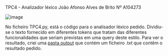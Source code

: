 TPC4 - Analizador léxico
João Afonso Alves de Brito Nº A104273

![image](https://github.com/user-attachments/assets/11172e7d-ed60-407c-ba67-52caf7f80d41)


No ficheiro TPC4.py, está o código para o analisador léxico pedido. Dividiu-se o texto fornecido em diferentes tokens que tratam das diferentes funcionalidades que seriam previstas em uma query deste estilo.
Para ver o resultado, criei uma [pasta output](./output/) que contém um ficheiro .txt que contêm o resultado pedido.
